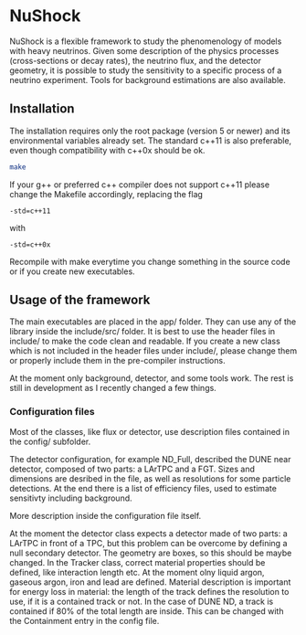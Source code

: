 # NuShock

NuShock is a flexible framework to study the phenomenology of models with heavy neutrinos.
Given some description of the physics processes (cross-sections or decay rates), 
the neutrino flux, and the detector geometry, it is possible to study the sensitivity 
to a specific process of a neutrino experiment.
Tools for background estimations are also available.

## Installation

The installation requires only the root package (version 5 or newer)
and its environmental variables already set.
The standard c++11 is also preferable, even though compatibility with c++0x should be ok.

```bash
make
```

If your g++ or preferred c++ compiler does not support c++11 please change the Makefile accordingly, 
replacing the flag 
```
-std=c++11
```
with 
```
-std=c++0x
```

Recompile with make everytime you change something in the source code or if you create new executables.

## Usage of the framework

The main executables are placed in the app/ folder.
They can use any of the library inside the include/src/ folder.
It is best to use the header files in include/ to make the code clean and readable.
If you create a new class which is not included in the header files under include/,
please change them or properly include them in the pre-compiler instructions.

At the moment only background, detector, and some tools work.
The rest is still in development as I recently changed a few things.

### Configuration files

Most of the classes, like flux or detector, use description files contained in the config/ subfolder.

The detector configuration, for example ND_Full, described the DUNE near detector, composed of two parts:
a LArTPC and a FGT.
Sizes and dimensions are desribed in the file, as well as resolutions for some particle detections.
At the end there is a list of efficiency files, used to estimate sensitivty including background.

More description inside the configuration file itself.

At the moment the detector class expects a detector made of two parts: a LArTPC in front of a TPC,
but this problem can be overcome by defining a null secondary detector.
The geometry are boxes, so this should be maybe changed.
In the Tracker class, correct material properties should be defined, like interaction length etc.
At the moment olny liquid argon, gaseous argon, iron and lead are defined.
Material description is important for energy loss in material: the length of the track defines
the resolution to use, if it is a contained track or not.
In the case of DUNE ND, a track is contained if 80% of the total length are inside.
This can be changed with the Containment entry in the config file.
